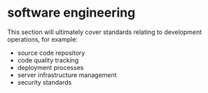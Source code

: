 # software engineering

This section will ultimately cover standards relating to development operations, for example:

* source code repository
* code quality tracking
* deployment processes
* server infrastructure management
* security standards

